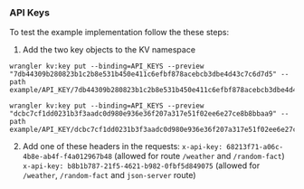 ### API Keys

To test the example implementation follow the these steps:

1. Add the two key objects to the KV namespace

```
wrangler kv:key put --binding=API_KEYS --preview "7db44309b280823b1c2b8e531b450e411c6efbf878acebcb3dbe4d43c7c6d7d5" --path example/API_KEY/7db44309b280823b1c2b8e531b450e411c6efbf878acebcb3dbe4d43c7c6d7d5.json
```

```
wrangler kv:key put --binding=API_KEYS --preview "dcbc7cf1dd0231b3f3aadc0d980e936e36f207a317e51f02ee6e27ce8b8bbaa9" --path example/API_KEY/dcbc7cf1dd0231b3f3aadc0d980e936e36f207a317e51f02ee6e27ce8b8bbaa9.json
```

2. Add one of these headers in the requests:
   `x-api-key: 68213f71-a06c-4b8e-ab4f-f4a012967b48` (allowed for route `/weather` and `/random-fact`)
   `x-api-key: b8b1b787-21f5-4621-b982-0fbf5d849075` (allowed for `/weather`, `/random-fact` and `json-server` route)
